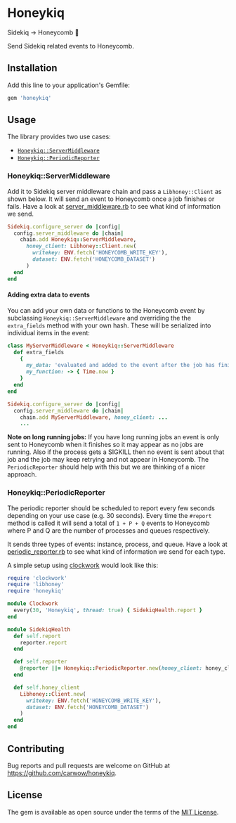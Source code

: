 # Honeykiq

Sidekiq → Honeycomb 🐝

Send Sidekiq related events to Honeycomb.

## Installation

Add this line to your application's Gemfile:

```ruby
gem 'honeykiq'
```

## Usage

The library provides two use cases:

- [`Honeykiq::ServerMiddleware`]
- [`Honeykiq::PeriodicReporter`]

[`Honeykiq::ServerMiddleware`]: #HoneykiqServerMiddleware
[`Honeykiq::PeriodicReporter`]: #HoneykiqPeriodicReporter

### Honeykiq::ServerMiddleware

Add it to Sidekiq server middleware chain and pass a `Libhoney::Client` as
shown below. It will send an event to Honeycomb once a job finishes or fails.
Have a look at [server_middleware.rb] to see what kind of information we send.

[server_middleware.rb]: https://github.com/carwow/honeykiq/blob/master/lib/honeykiq/server_middleware.rb

```ruby
Sidekiq.configure_server do |config|
  config.server_middleware do |chain|
    chain.add Honeykiq::ServerMiddleware,
      honey_client: Libhoney::Client.new(
        writekey: ENV.fetch('HONEYCOMB_WRITE_KEY'),
        dataset: ENV.fetch('HONEYCOMB_DATASET')
      )
  end
end
```

#### Adding extra data to events

You can add your own data or functions to the Honeycomb event by subclassing
`Honeykiq::ServerMiddleware` and overriding the the `extra_fields` method with your own
hash. These will be serialized into individual items in the event:

```ruby
class MyServerMiddleware < Honeykiq::ServerMiddleware
  def extra_fields
    {
      my_data: 'evaluated and added to the event after the job has finished/errored',
      my_function: -> { Time.now }
    }
  end
end

Sidekiq.configure_server do |config|
  config.server_middleware do |chain|
    chain.add MyServerMiddleware, honey_client: ...
    ...
```

**Note on long running jobs:** If you have long running jobs an event is only
sent to Honeycomb when it finishes so it may appear as no jobs are running.
Also if the process gets a SIGKILL then no event is sent about that job and the
job may keep retrying and not appear in Honeycomb. The `PeriodicReporter`
should help with this but we are thinking of a nicer approach.

### Honeykiq::PeriodicReporter

The periodic reporter should be scheduled to report every few seconds depending
on your use case (e.g. 30 seconds). Every time the `#report` method is called
it will send a total of `1 + P + Q` events to Honeycomb where P and Q are the
number of processes and queues respectively.

It sends three types of events: instance, process, and queue.  Have a look at
[periodic_reporter.rb] to see what kind of information we send for each type.

[periodic_reporter.rb]: https://github.com/carwow/honeykiq/blob/master/lib/honeykiq/periodic_reporter.rb

A simple setup using [clockwork] would look like this:

[clockwork]: https://github.com/Rykian/clockwork

```ruby
require 'clockwork'
require 'libhoney'
require 'honeykiq'

module Clockwork
  every(30, 'Honeykiq', thread: true) { SidekiqHealth.report }
end

module SidekiqHealth
  def self.report
    reporter.report
  end

  def self.reporter
    @reporter ||= Honeykiq::PeriodicReporter.new(honey_client: honey_client)
  end

  def self.honey_client
    Libhoney::Client.new(
      writekey: ENV.fetch('HONEYCOMB_WRITE_KEY'),
      dataset: ENV.fetch('HONEYCOMB_DATASET')
    )
  end
end
```

## Contributing

Bug reports and pull requests are welcome on GitHub at https://github.com/carwow/honeykiq.

## License

The gem is available as open source under the terms of the [MIT License](https://opensource.org/licenses/MIT).
